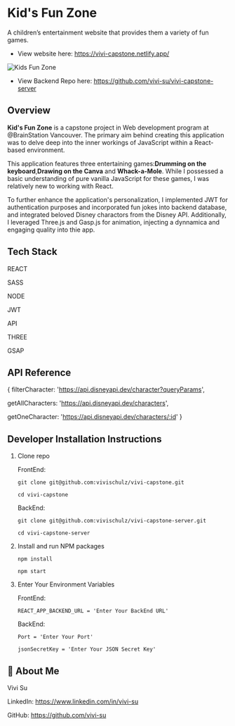 
# Kid's Fun Zone

A children’s entertainment website that provides them a variety of fun games.

- View website here:  https://vivi-capstone.netlify.app/

![Kids Fun Zone](https://github.com/vivi-su/vivi-capstone/assets/81454201/c927381e-d4ed-4aee-b915-53f1887461ab)

- View Backend Repo here:  https://github.com/vivi-su/vivi-capstone-server

## Overview
**Kid's Fun Zone** is a capstone project in Web development program at @BrainStation Vancouver. The primary aim behind creating this application was to delve deep into the inner workings of JavaScript within a React-based environment.

This application features three entertaining games:**Drumming on the keyboard**,**Drawing on the Canva** and **Whack-a-Mole**. While I possessed a basic understanding of pure vanilla JavaScript for these games, I was relatively new to working with React.

To further enhance the application's personalization, I implemented JWT for authentication purposes and incorporated fun jokes into backend database, and integrated beloved Disney charactors from the Disney API. Additionally, I leveraged Three.js and Gasp.js for animation, injecting a dynnamica and engaging quality into thie app.

## Tech Stack

REACT

SASS

NODE

JWT

API

THREE

GSAP

## API Reference

{
  filterCharacter: 'https://api.disneyapi.dev/character?queryParams',

  getAllCharacters: 'https://api.disneyapi.dev/characters',
  
  getOneCharacter: 'https://api.disneyapi.dev/characters/:id'
}


## Developer Installation Instructions

1. Clone repo
   
   FrontEnd: 
   
   `git clone git@github.com:vivischulz/vivi-capstone.git`

   `cd vivi-capstone`
   
   BackEnd:
   
   `git clone git@github.com:vivischulz/vivi-capstone-server.git`

   `cd vivi-capstone-server`

2. Install and run NPM packages

   `npm install`

   `npm start`

3. Enter Your Environment Variables

   FrontEnd: 

   `REACT_APP_BACKEND_URL = 'Enter Your BackEnd URL'`
   
   BackEnd:

   `Port = 'Enter Your Port'`
   
   `jsonSecretKey = 'Enter Your JSON Secret Key'`
   
## 🍒 About Me

Vivi Su

LinkedIn: https://www.linkedin.com/in/vivi-su

GitHub: https://github.com/vivi-su

